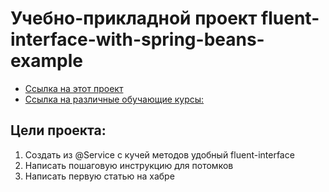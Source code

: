 # Учебно-прикладной проект fluent-interface-with-spring-beans-example

  * [Ссылка на этот проект](https://github.com/AlekseyShibayev/fluent-interface-with-spring-beans-example)
  * [Ссылка на различные обучающие курсы:](https://github.com/AlekseyShibayev/additional-education-info)

## Цели проекта:
1. Создать из @Service с кучей методов удобный fluent-interface
2. Написать пошаговую инструкцию для потомков
3. Написать первую статью на хабре




   